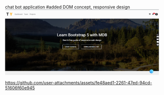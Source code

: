 chat bot application
#added DOM concept, responsive design
<br/>
![home page](https://github.com/suman-typ-08/responsive-template-tailwind/blob/6b681be23bb807e91ffeb36d62779d86bfef2b62/Screenshot%202025-03-19%20130120.png)

https://github.com/user-attachments/assets/fe48aed1-2261-47ed-94cd-51606f60e945
